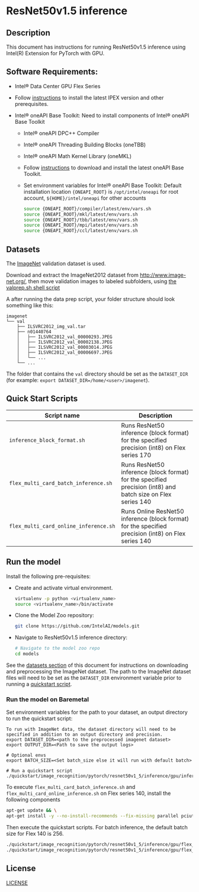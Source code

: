 <!--- 0. Title -->
# ResNet50v1.5 inference

<!-- 10. Description -->
## Description

This document has instructions for running ResNet50v1.5 inference using
Intel(R) Extension for PyTorch with GPU.

<!--- 20. GPU Setup -->
## Software Requirements:
- Intel® Data Center GPU Flex Series
- Follow [instructions](https://intel.github.io/intel-extension-for-pytorch/xpu/latest/tutorials/installation.html) to install the latest IPEX version and other prerequisites.

- Intel® oneAPI Base Toolkit: Need to install components of Intel® oneAPI Base Toolkit
  - Intel® oneAPI DPC++ Compiler
  - Intel® oneAPI Threading Building Blocks (oneTBB)
  - Intel® oneAPI Math Kernel Library (oneMKL)
  - Follow [instructions](https://www.intel.com/content/www/us/en/developer/tools/oneapi/base-toolkit-download.html?operatingsystem=linux&distributions=offline) to download and install the latest oneAPI Base Toolkit.

  - Set environment variables for Intel® oneAPI Base Toolkit: 
    Default installation location `{ONEAPI_ROOT}` is `/opt/intel/oneapi` for root account, `${HOME}/intel/oneapi` for other accounts
    ```bash
    source {ONEAPI_ROOT}/compiler/latest/env/vars.sh
    source {ONEAPI_ROOT}/mkl/latest/env/vars.sh
    source {ONEAPI_ROOT}/tbb/latest/env/vars.sh
    source {ONEAPI_ROOT}/mpi/latest/env/vars.sh
    source {ONEAPI_ROOT}/ccl/latest/env/vars.sh
    ```

<!--- 30. Datasets -->
## Datasets

The [ImageNet](http://www.image-net.org/) validation dataset is used.

Download and extract the ImageNet2012 dataset from http://www.image-net.org/,
then move validation images to labeled subfolders, using
[the valprep.sh shell script](https://raw.githubusercontent.com/soumith/imagenetloader.torch/master/valprep.sh)

A after running the data prep script, your folder structure should look something like this:

```
imagenet
└── val
    ├── ILSVRC2012_img_val.tar
    ├── n01440764
    │   ├── ILSVRC2012_val_00000293.JPEG
    │   ├── ILSVRC2012_val_00002138.JPEG
    │   ├── ILSVRC2012_val_00003014.JPEG
    │   ├── ILSVRC2012_val_00006697.JPEG
    │   └── ...
    └── ...
```
The folder that contains the `val` directory should be set as the
`DATASET_DIR`
(for example: `export DATASET_DIR=/home/<user>/imagenet`).

<!--- 40. Quick Start Scripts -->
## Quick Start Scripts

| Script name | Description |
|-------------|-------------|
| `inference_block_format.sh` | Runs ResNet50 inference (block format) for the specified precision (int8) on Flex series 170 |
| `flex_multi_card_batch_inference.sh` | Runs ResNet50 inference (block format) for the specified precision (int8) and batch size on Flex series 140|
| `flex_multi_card_online_inference.sh` | Runs Online ResNet50 inference (block format) for the specified precision (int8) on Flex series 140| 

<!--- 50. Baremetal -->
## Run the model
Install the following pre-requisites:
* Create and activate virtual environment.
  ```bash
  virtualenv -p python <virtualenv_name>
  source <virtualenv_name>/bin/activate
  ```
* Clone the Model Zoo repository:
  ```bash
  git clone https://github.com/IntelAI/models.git
  ```
* Navigate to ResNet50v1.5 inference directory:
  ```bash
  # Navigate to the model zoo repo
  cd models
  ```

See the [datasets section](#datasets) of this document for instructions on
downloading and preprocessing the ImageNet dataset. The path to the ImageNet
dataset files will need to be set as the `DATASET_DIR` environment variable
prior to running a [quickstart script](#quick-start-scripts).

### Run the model on Baremetal
Set environment variables for the path to your dataset, an output directory to run the quickstart script:
```
To run with ImageNet data, the dataset directory will need to be specified in addition to an output directory and precision.
export DATASET_DIR=<path to the preprocessed imagenet dataset>
export OUTPUT_DIR=<Path to save the output logs>

# Optional envs
export BATCH_SIZE=<Set batch_size else it will run with default batch>

# Run a quickstart script
./quickstart/image_recognition/pytorch/resnet50v1_5/inference/gpu/inference_block_format.sh
```
To execute `flex_multi_card_batch_inference.sh` and `flex_multi_card_online_inference.sh` on Flex series 140, install the following components 

```bash
apt-get update && \
apt-get install -y --no-install-recommends --fix-missing parallel pciutils numactl 
```
Then execute the quickstart scripts. For batch inference, the default batch size for Flex 140 is 256.
```bash
./quickstart/image_recognition/pytorch/resnet50v1_5/inference/gpu/flex_multi_card_batch_inference.sh 
./quickstart/image_recognition/pytorch/resnet50v1_5/inference/gpu/flex_multi_card_online_inference.sh
```

<!--- 80. License -->
## License

[LICENSE](/LICENSE)
